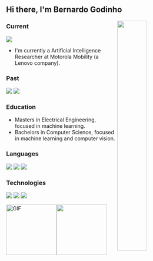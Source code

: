 

## Hi there, I'm Bernardo Godinho 


<img align="right" src="https://github.com/BernardoGO/BernardoGO/raw/main/out.gif" width="40%">





### Current
![](https://img.shields.io/badge/-AI%20Researcher-000?style=for-the-badge&logo=motorola&label=MOTOROLA) 
 - I'm currently a Artificial Intelligence Researcher at Motorola Mobility (a Lenovo company). 


### Past
![](https://img.shields.io/badge/-AI%20Tech%20Engineer-000?style=for-the-badge&logo=intel&label=INTEL)
![](https://img.shields.io/badge/-Data%20Scientist%20-000?style=for-the-badge&logo=tata&label=TCS)


### Education
 - Masters in Electrical Engineering, focused in machine learning.
 - Bachelors in Computer Science, focused in machine learning and computer vision.


### Languages
![](https://img.shields.io/badge/-Python-000?style=for-the-badge&logo=python)
![](https://img.shields.io/badge/-C++-000?style=for-the-badge&logo=c%2b%2b)
![](https://img.shields.io/badge/-Java-000?style=for-the-badge&logo=java)

### Technologies

![](https://img.shields.io/badge/-TensorFlow-000?style=for-the-badge&logo=tensorflow)
![](https://img.shields.io/badge/-PyTorch-000?style=for-the-badge&logo=pytorch)
![](https://img.shields.io/badge/-NumPy-000?style=for-the-badge&logo=numpy)



<img height="137px" alt="GIF" src="https://github-readme-stats.vercel.app/api?username=BernardoGO&hide_title=true&hide_border=true&show_icons=true&include_all_commits=true&count_private=true&line_height=21&text_color=000&icon_color=000&bg_color=0,8484a1,0081ff,3b3bed&theme=graywhite" /><!-- wi*quL3fcV --><img height="137px" src="https://github-readme-stats.vercel.app/api/top-langs/?username=BernardoGO&hide=html&hide_title=true&hide_border=true&layout=compact&langs_count=7&exclude_repo=comp426,Redventures-Movie-Quotes&text_color=000&icon_color=fff&bg_color=0,3b3bed,3939c1,020024&theme=graywhite" />
